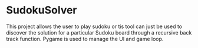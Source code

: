 # SudokuSolver

This project allows the user to play sudoku or tis tool can just be used to discover the solution for a particular Sudoku board through a recursive back track function. Pygame is used to manage the UI and game loop.
